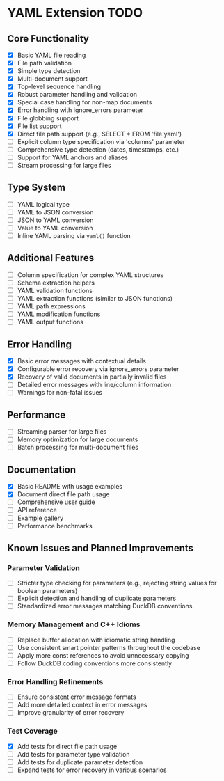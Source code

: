 # YAML Extension TODO

## Core Functionality

- [x] Basic YAML file reading
- [x] File path validation
- [x] Simple type detection
- [x] Multi-document support
- [x] Top-level sequence handling
- [x] Robust parameter handling and validation
- [x] Special case handling for non-map documents
- [x] Error handling with ignore_errors parameter
- [x] File globbing support
- [x] File list support
- [x] Direct file path support (e.g., SELECT * FROM 'file.yaml')
- [ ] Explicit column type specification via 'columns' parameter
- [ ] Comprehensive type detection (dates, timestamps, etc.)
- [ ] Support for YAML anchors and aliases
- [ ] Stream processing for large files

## Type System

- [ ] YAML logical type
- [ ] YAML to JSON conversion
- [ ] JSON to YAML conversion
- [ ] Value to YAML conversion
- [ ] Inline YAML parsing via `yaml()` function

## Additional Features

- [ ] Column specification for complex YAML structures
- [ ] Schema extraction helpers
- [ ] YAML validation functions
- [ ] YAML extraction functions (similar to JSON functions)
- [ ] YAML path expressions
- [ ] YAML modification functions
- [ ] YAML output functions

## Error Handling

- [x] Basic error messages with contextual details
- [x] Configurable error recovery via ignore_errors parameter
- [x] Recovery of valid documents in partially invalid files
- [ ] Detailed error messages with line/column information
- [ ] Warnings for non-fatal issues

## Performance

- [ ] Streaming parser for large files
- [ ] Memory optimization for large documents
- [ ] Batch processing for multi-document files

## Documentation

- [x] Basic README with usage examples
- [x] Document direct file path usage
- [ ] Comprehensive user guide
- [ ] API reference
- [ ] Example gallery
- [ ] Performance benchmarks

## Known Issues and Planned Improvements

### Parameter Validation
- [ ] Stricter type checking for parameters (e.g., rejecting string values for boolean parameters)
- [ ] Explicit detection and handling of duplicate parameters
- [ ] Standardized error messages matching DuckDB conventions

### Memory Management and C++ Idioms
- [ ] Replace buffer allocation with idiomatic string handling
- [ ] Use consistent smart pointer patterns throughout the codebase
- [ ] Apply more const references to avoid unnecessary copying
- [ ] Follow DuckDB coding conventions more consistently

### Error Handling Refinements
- [ ] Ensure consistent error message formats
- [ ] Add more detailed context in error messages
- [ ] Improve granularity of error recovery

### Test Coverage
- [x] Add tests for direct file path usage
- [ ] Add tests for parameter type validation
- [ ] Add tests for duplicate parameter detection
- [ ] Expand tests for error recovery in various scenarios
